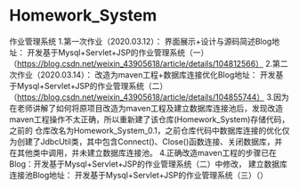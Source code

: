 # Homework_System
作业管理系统
1.第一次作业（2020.03.12）：
  界面展示+设计与源码简述Blog地址：
    开发基于Mysql+Servlet+JSP的作业管理系统（一）（https://blog.csdn.net/weixin_43905618/article/details/104812566）
2.第二次作业（2020.03.14）：
  改造为maven工程+数据库连接优化Blog地址：
    开发基于Mysql+Servlet+JSP的作业管理系统（二）（https://blog.csdn.net/weixin_43905618/article/details/104855744）
3.因为在老师讲解了如何将原项目改造为maven工程及建立数据库连接池后，发现改造maven工程操作不太正确，所以重新建了该仓库(Homework_System)存储代码，之前的 仓库改名为Homework_System_0.1，之前仓库代码中数据库连接的优化仅为创建了JdbcUtil类，其中包含Connect()、Close()函数连接、关闭数据库，并在其他类中调用，并未建立数据库连接池。
4.正确改造maven工程的步骤已在Blog：开发基于Mysql+Servlet+JSP的作业管理系统（二）中修改，
  建立数据库连接池Blog地址：
    开发基于Mysql+Servlet+JSP的作业管理系统（三）（）
